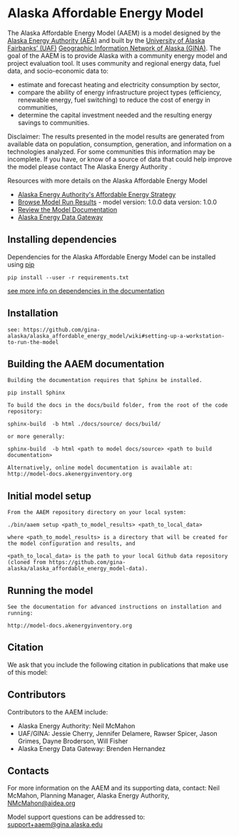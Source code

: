 # Alaska Affordable Energy Model
The Alaska Affordable Energy Model (AAEM) is a model designed by the [Alaska Energy Authority (AEA)](http://www.akenergyauthority.org) and built by the [University of Alaska Fairbanks’ (UAF)](http://uaf.edu) [Geographic Information Network of Alaska (GINA)](http://gina.alaska.edu). The goal of the AAEM is to provide Alaska with a community energy model and project evaluation tool. It uses community and regional energy data, fuel data, and socio-economic data to:

- estimate and forecast heating and electricity consumption by sector,
- compare the ability of energy infrastructure project types (efficiency, renewable energy, fuel switching) to reduce the cost of energy in communities,
- determine the capital investment needed and the resulting energy savings to communities.


Disclaimer: The results presented in the model results are generated from available data on population, consumption, generation, and information on a technologies analyzed. For some communities this information may be incomplete. If you have, or know of a source of data that could help improve the model please contact The Alaska Energy Authority .

Resources with more details on the Alaska Affordable Energy Model
- [Alaska Energy Authority's Affordable Energy Strategy](http://www.akenergyauthority.org/Policy-Planning/AlaskaAffordableEnergyStrategy)
- [Browse Model Run Results](http://model-results.akenergyinventory.org) - model version: 1.0.0 data version: 1.0.0
- [Review the Model Documentation](http://model-docs.akenergyinventory.org)
- [Alaska Energy Data Gateway](https://akenergygateway.alaska.edu/)


## Installing dependencies
Dependencies for the Alaska Affordable Energy Model can be installed using [pip](https://pypi.python.org/pypi/pip)

    pip install --user -r requirements.txt

 [see more info on dependencies in the documentation](http://model-docs.akenergyinventory.org/software.html)

## Installation

    see: https://github.com/gina-alaska/alaska_affordable_energy_model/wiki#setting-up-a-workstation-to-run-the-model

## Building the AAEM documentation

    Building the documentation requires that Sphinx be installed.

    pip install Sphinx

    To build the docs in the docs/build folder, from the root of the code repository:

    sphinx-build  -b html ./docs/source/ docs/build/

    or more generally:

    sphinx-build  -b html <path to model docs/source> <path to build documentation>

    Alternatively, online model documentation is available at: http://model-docs.akenergyinventory.org

## Initial model setup

    From the AAEM repository directory on your local system:

    ./bin/aaem setup <path_to_model_results> <path_to_local_data>

    where <path_to_model_results> is a directory that will be created for the model configuration and results, and

    <path_to_local_data> is the path to your local Github data repository (cloned from https://github.com/gina-alaska/alaska_affordable_energy_model-data).

## Running the model

    See the documentation for advanced instructions on installation and running:

    http://model-docs.akenergyinventory.org

## Citation

We ask that you include the following citation in publications that make use of this model:
    
## Contributors

Contributors to the AAEM include:
  * Alaska Energy Authority: Neil McMahon
  * UAF/GINA: Jessie Cherry, Jennifer Delamere, Rawser Spicer, Jason Grimes, Dayne Broderson, Will Fisher
  * Alaska Energy Data Gateway: Brenden Hernandez
  
## Contacts
  For more information on the AAEM and its supporting data, contact: Neil McMahon, Planning Manager, Alaska Energy Authority, NMcMahon@aidea.org

  Model support questions can be addressed to: support+aaem@gina.alaska.edu
